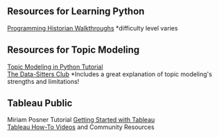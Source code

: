 ## Resources for Learning Python
[Programming Historian Walkthroughs](https://programminghistorian.org/en/lessons/?topic=python) *difficulty level varies
## Resources for Topic Modeling
[Topic Modeling in Python Tutorial](https://towardsdatascience.com/topic-modelling-in-python-with-spacy-and-gensim-dc8f7748bdbf/)  
[The Data-Sitters Club](https://datasittersclub.github.io/site/dsc20.html) *Includes a great explanation of topic modeling's strengths and limitations!
## Tableau Public
Miriam Posner Tutorial [Getting Started with Tableau](https://github.com/miriamposner/get-started-with-tableau/blob/master/getting-started-with-tableau-public.md)  
[Tableau How-To Videos](https://public.tableau.com/app/learn/how-to-videos) and Community Resources